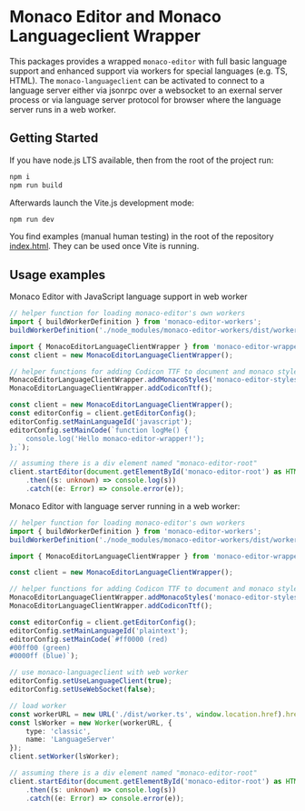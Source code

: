 # Monaco Editor and Monaco Languageclient Wrapper

This packages provides a wrapped `monaco-editor` with full basic language support and enhanced support via workers for special languages (e.g. TS, HTML). The `monaco-languageclient` can be activated to connect to a language server either via jsonrpc over a websocket to an exernal server process or via language server protocol for browser where the language server runs in a web worker.

## Getting Started

If you have node.js LTS available, then from the root of the project run:

```bash
npm i
npm run build
```

Afterwards launch the Vite.js development mode:

```bash
npm run dev
```

You find examples (manual human testing) in the root of the repository [index.html](../../index.html). They can be used once Vite is running.

## Usage examples

Monaco Editor with JavaScript language support in web worker

```typescript
// helper function for loading monaco-editor's own workers
import { buildWorkerDefinition } from 'monaco-editor-workers';
buildWorkerDefinition('./node_modules/monaco-editor-workers/dist/workers', import.meta.url, false);

import { MonacoEditorLanguageClientWrapper } from 'monaco-editor-wrapper';
const client = new MonacoEditorLanguageClientWrapper();

// helper functions for adding Codicon TTF to document and monaco styles to head
MonacoEditorLanguageClientWrapper.addMonacoStyles('monaco-editor-styles');
MonacoEditorLanguageClientWrapper.addCodiconTtf();

const client = new MonacoEditorLanguageClientWrapper();
const editorConfig = client.getEditorConfig();
editorConfig.setMainLanguageId('javascript');
editorConfig.setMainCode(`function logMe() {
    console.log('Hello monaco-editor-wrapper!');
};`);

// assuming there is a div element named "monaco-editor-root"
client.startEditor(document.getElementById('monaco-editor-root') as HTMLElement)
    .then((s: unknown) => console.log(s))
    .catch((e: Error) => console.error(e));
```

Monaco Editor with language server running in a web worker:

```typescript
// helper function for loading monaco-editor's own workers
import { buildWorkerDefinition } from 'monaco-editor-workers';
buildWorkerDefinition('./node_modules/monaco-editor-workers/dist/workers', import.meta.url, false);

import { MonacoEditorLanguageClientWrapper } from 'monaco-editor-wrapper';

const client = new MonacoEditorLanguageClientWrapper();

// helper functions for adding Codicon TTF to document and monaco styles to head
MonacoEditorLanguageClientWrapper.addMonacoStyles('monaco-editor-styles');
MonacoEditorLanguageClientWrapper.addCodiconTtf();

const editorConfig = client.getEditorConfig();
editorConfig.setMainLanguageId('plaintext');
editorConfig.setMainCode(`#ff0000 (red)
#00ff00 (green)
#0000ff (blue)`);

// use monaco-languageclient with web worker
editorConfig.setUseLanguageClient(true);
editorConfig.setUseWebSocket(false);

// load worker
const workerURL = new URL('./dist/worker.ts', window.location.href).href;
const lsWorker = new Worker(workerURL, {
    type: 'classic',
    name: 'LanguageServer'
});
client.setWorker(lsWorker);

// assuming there is a div element named "monaco-editor-root"
client.startEditor(document.getElementById('monaco-editor-root') as HTMLElement)
    .then((s: unknown) => console.log(s))
    .catch((e: Error) => console.error(e));
```
